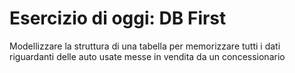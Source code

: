 # Esercizio di oggi: DB First

Modellizzare la struttura di una tabella per memorizzare tutti i dati riguardanti delle auto usate messe in vendita da un concessionario

